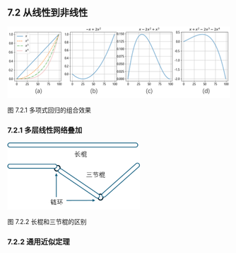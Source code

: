 
## 7.2 从线性到非线性

<img src="./img/polynomial.png" width=800>

图 7.2.1 多项式回归的组合效果

### 7.2.1 多层线性网络叠加

<img src="./img/nunchaku.png" width=300>

图 7.2.2 长棍和三节棍的区别

### 7.2.2 通用近似定理
